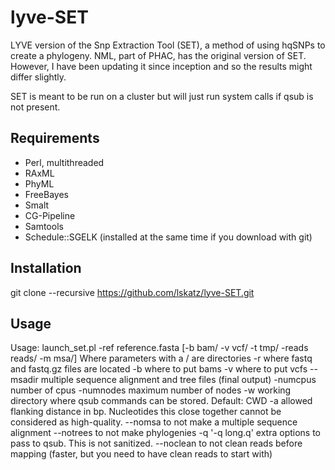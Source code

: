 lyve-SET
========

LYVE version of the Snp Extraction Tool (SET), a method of using hqSNPs to create a phylogeny.  NML, part of PHAC, has the original version of SET.  However, I have been updating it since inception and so the results might differ slightly.

SET is meant to be run on a cluster but will just run system calls if qsub is not present. 

Requirements
------------
* Perl, multithreaded
* RAxML
* PhyML
* FreeBayes
* Smalt
* CG-Pipeline
* Samtools
* Schedule::SGELK (installed at the same time if you download with git)

Installation
------------
  git clone --recursive https://github.com/lskatz/lyve-SET.git

Usage
-----
  Usage: launch_set.pl -ref reference.fasta [-b bam/ -v vcf/ -t tmp/ -reads reads/ -m msa/]
    Where parameters with a / are directories
    -r where fastq and fastq.gz files are located
    -b where to put bams
    -v where to put vcfs
    --msadir multiple sequence alignment and tree files (final output)
    -numcpus number of cpus
    -numnodes maximum number of nodes
    -w working directory where qsub commands can be stored. Default: CWD
    -a allowed flanking distance in bp. Nucleotides this close together cannot be considered as high-quality.
    --nomsa to not make a multiple sequence alignment
    --notrees to not make phylogenies
    -q '-q long.q' extra options to pass to qsub. This is not sanitized.
    --noclean to not clean reads before mapping (faster, but you need to have clean reads to start with)
